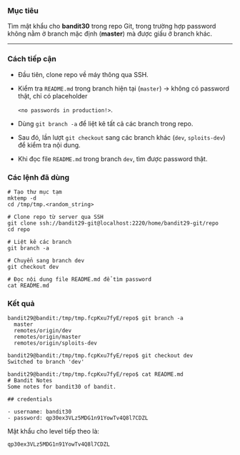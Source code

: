 ### **Mục tiêu**

Tìm mật khẩu cho **bandit30** trong repo Git, trong trường hợp password không nằm ở branch mặc định (**master**) mà được giấu ở branch khác.

---

### **Cách tiếp cận**

- Đầu tiên, clone repo về máy thông qua SSH.
- Kiểm tra `README.md` trong branch hiện tại (`master`) → không có password thật, chỉ có placeholder 
	
	`<no passwords in production!>`.
    
- Dùng `git branch -a` để liệt kê tất cả các branch trong repo.
- Sau đó, lần lượt `git checkout` sang các branch khác (`dev`, `sploits-dev`) để kiểm tra nội dung.
- Khi đọc file `README.md` trong branch `dev`, tìm được password thật.

### **Các lệnh đã dùng**

```
# Tạo thư mục tạm
mktemp -d
cd /tmp/tmp.<random_string>

# Clone repo từ server qua SSH
git clone ssh://bandit29-git@localhost:2220/home/bandit29-git/repo
cd repo

# Liệt kê các branch
git branch -a

# Chuyển sang branch dev
git checkout dev

# Đọc nội dung file README.md để tìm password
cat README.md
```

### **Kết quả**

```
bandit29@bandit:/tmp/tmp.fcpKxu7fyE/repo$ git branch -a
  master
  remotes/origin/dev
  remotes/origin/master
  remotes/origin/sploits-dev

bandit29@bandit:/tmp/tmp.fcpKxu7fyE/repo$ git checkout dev
Switched to branch 'dev'

bandit29@bandit:/tmp/tmp.fcpKxu7fyE/repo$ cat README.md
# Bandit Notes
Some notes for bandit30 of bandit.

## credentials

- username: bandit30
- password: qp30ex3VLz5MDG1n91YowTv4Q8l7CDZL
```

Mật khẩu cho level tiếp theo là:

`qp30ex3VLz5MDG1n91YowTv4Q8l7CDZL`
